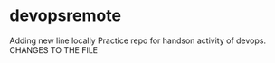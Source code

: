 # devopsremote
Adding new line locally
Practice repo for handson activity of devops. 
CHANGES TO THE FILE
